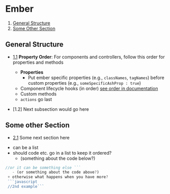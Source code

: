 # Ember
1. [General Structure](#gstructure)
1. [Some Other Section](#next)

## General Structure
<a name="gstructure"></a><a name="1.1"></a>

- [1.1](#gstructure) **Property Order**: For components and controllers, follow this order for properties and methods
  + **Properties**
    + Put ember specific properties (e.g., `classNames`, `tagNames`) before custom properties (e.g., `someSpecificAshProp : true`)
  + Component lifecycle hooks (in order) <a href="https://guides.emberjs.com/v2.7.0/components/the-component-lifecycle/">see order in documentation</a>
  + Custom methods
  + `actions` go last

- [1.2] Next subsection would go here

## Some other Section
<a name="next"></a><a name="2.1"></a>

- [2.1](#next) Some next section here
 + can be a list
 + should code etc. go in a list to keep it ordered?
   - (something about the code below?)
```javascript
//or it can be something else ```
   - (or something about the code above?)
 + otherwise what happens when you have more?
 ```javascript
 //2nd example```

